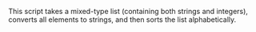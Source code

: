 This script takes a mixed-type list (containing both strings and integers), converts all elements to strings, and then sorts the list alphabetically.

